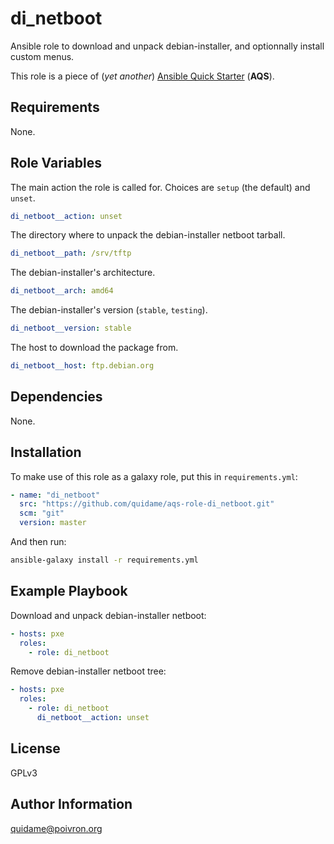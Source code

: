 # di_netboot

Ansible role to download and unpack debian-installer, and optionnally install
custom menus.

This role is a piece of (*yet another*)
[Ansible Quick Starter](/aqs-common) (**AQS**).

## Requirements

None.

## Role Variables

The main action the role is called for. Choices are `setup` (the default) and
`unset`.
```yaml
di_netboot__action: unset
```

The directory where to unpack the debian-installer netboot tarball.
```yaml
di_netboot__path: /srv/tftp
```

The debian-installer's architecture.
```yaml
di_netboot__arch: amd64
```

The debian-installer's version (`stable`, `testing`).
```yaml
di_netboot__version: stable
```

The host to download the package from.
```yaml
di_netboot__host: ftp.debian.org
```

## Dependencies

None.

## Installation

To make use of this role as a galaxy role, put this in `requirements.yml`:

```yaml
- name: "di_netboot"
  src: "https://github.com/quidame/aqs-role-di_netboot.git"
  scm: "git"
  version: master
```

And then run:

```bash
ansible-galaxy install -r requirements.yml
```

## Example Playbook

Download and unpack debian-installer netboot:
```yaml
- hosts: pxe
  roles:
    - role: di_netboot
```

Remove debian-installer netboot tree:
```yaml
- hosts: pxe
  roles:
    - role: di_netboot
      di_netboot__action: unset
```

## License

GPLv3

## Author Information

<quidame@poivron.org>
